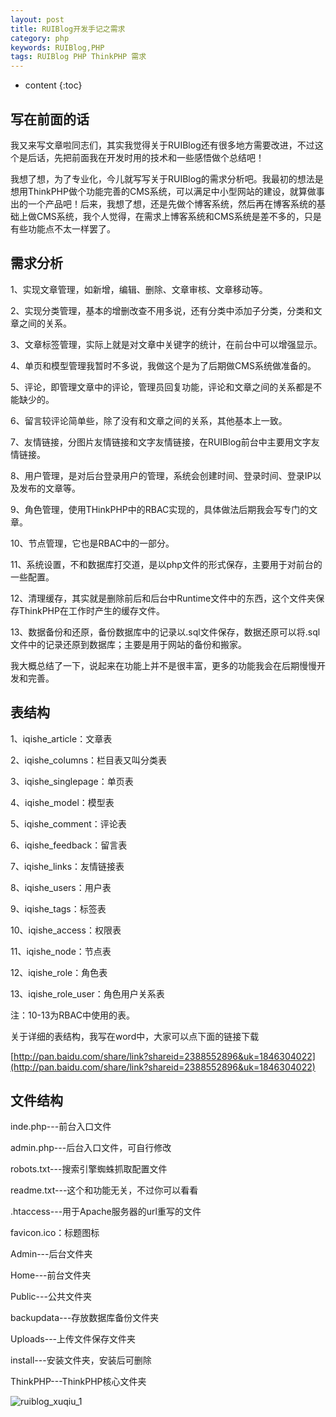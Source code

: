```yaml
---
layout: post
title: RUIBlog开发手记之需求
category: php
keywords: RUIBlog,PHP
tags: RUIBlog PHP ThinkPHP 需求
---
```


* content
{:toc}

## 写在前面的话

我又来写文章啦同志们，其实我觉得关于RUIBlog还有很多地方需要改进，不过这个是后话，先把前面我在开发时用的技术和一些感悟做个总结吧！

我想了想，为了专业化，今儿就写写关于RUIBlog的需求分析吧。我最初的想法是想用ThinkPHP做个功能完善的CMS系统，可以满足中小型网站的建设，就算做事出的一个产品吧！后来，我想了想，还是先做个博客系统，然后再在博客系统的基础上做CMS系统，我个人觉得，在需求上博客系统和CMS系统是差不多的，只是有些功能点不太一样罢了。

<!--more-->

## 需求分析

1、实现文章管理，如新增，编辑、删除、文章审核、文章移动等。

2、实现分类管理，基本的增删改查不用多说，还有分类中添加子分类，分类和文章之间的关系。

3、文章标签管理，实际上就是对文章中关键字的统计，在前台中可以增强显示。

4、单页和模型管理我暂时不多说，我做这个是为了后期做CMS系统做准备的。

5、评论，即管理文章中的评论，管理员回复功能，评论和文章之间的关系都是不能缺少的。

6、留言较评论简单些，除了没有和文章之间的关系，其他基本上一致。

7、友情链接，分图片友情链接和文字友情链接，在RUIBlog前台中主要用文字友情链接。

8、用户管理，是对后台登录用户的管理，系统会创建时间、登录时间、登录IP以及发布的文章等。

9、角色管理，使用THinkPHP中的RBAC实现的，具体做法后期我会写专门的文章。

10、节点管理，它也是RBAC中的一部分。

11、系统设置，不和数据库打交道，是以php文件的形式保存，主要用于对前台的一些配置。

12、清理缓存，其实就是删除前后和后台中Runtime文件中的东西，这个文件夹保存ThinkPHP在工作时产生的缓存文件。

13、数据备份和还原，备份数据库中的记录以.sql文件保存，数据还原可以将.sql文件中的记录还原到数据库；主要是用于网站的备份和搬家。

我大概总结了一下，说起来在功能上并不是很丰富，更多的功能我会在后期慢慢开发和完善。

## 表结构

1、iqishe_article：文章表

2、iqishe_columns：栏目表又叫分类表

3、iqishe_singlepage：单页表

4、iqishe_model：模型表

5、iqishe_comment：评论表

6、iqishe_feedback：留言表

7、iqishe_links：友情链接表

8、iqishe_users：用户表

9、iqishe_tags：标签表

10、iqishe_access：权限表

11、iqishe_node：节点表

12、iqishe_role：角色表

13、iqishe_role_user：角色用户关系表

注：10-13为RBAC中使用的表。

关于详细的表结构，我写在word中，大家可以点下面的链接下载

[http://pan.baidu.com/share/link?shareid=2388552896&uk=1846304022](http://pan.baidu.com/share/link?shareid=2388552896&uk=1846304022)

## 文件结构

inde.php---前台入口文件

admin.php---后台入口文件，可自行修改

robots.txt---搜索引擎蜘蛛抓取配置文件

readme.txt---这个和功能无关，不过你可以看看

.htaccess---用于Apache服务器的url重写的文件

favicon.ico：标题图标

Admin---后台文件夹

Home---前台文件夹

Public---公共文件夹

backupdata---存放数据库备份文件夹

Uploads---上传文件保存文件夹

install---安装文件夹，安装后可删除

ThinkPHP---ThinkPHP核心文件夹

![ruiblog_xuqiu_1](http://7xj4mc.com1.z0.glb.clouddn.com/ruiblog_xuqiu_1.jpg)